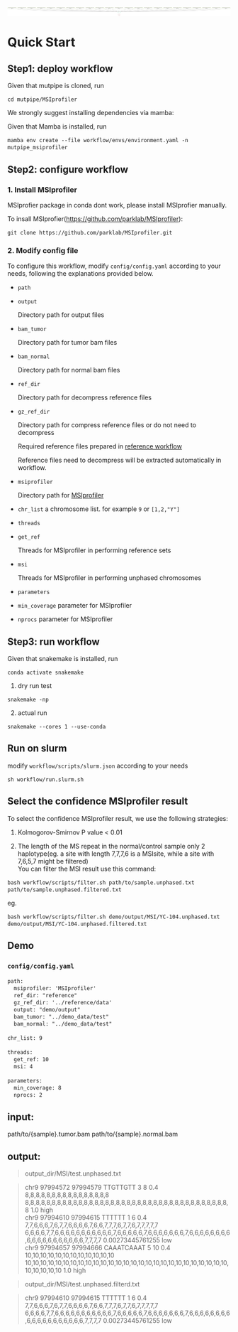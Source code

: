 ![MSIprofiler](https://github.com/douymLab/mutpipe/blob/main/MSIprofiler/MSIprofiler.png)

# Quick Start

## Step1: deploy workflow

Given that mutpipe is cloned, run

```{bash}
cd mutpipe/MSIprofiler
```

We strongly suggest installing dependencies via mamba:

Given that Mamba is installed, run

```{bash}
mamba env create --file workflow/envs/environment.yaml -n mutpipe_msiprofiler
```

## Step2: configure workflow

### 1. Install MSIprofiler

MSIprofier package in conda dont work, please install MSIprofier manually.

To insall MSIprofier(https://github.com/parklab/MSIprofiler):

```{bash}
git clone https://github.com/parklab/MSIprofiler.git
```

### 2. Modify config file

To configure this workflow, modify `config/config.yaml` according to your needs, following the explanations provided below.

-  `path`

  -  `output`
  
     Directory path for output files

  -  `bam_tumor`

     Directory path for tumor bam files
   
  -  `bam_normal`

     Directory path for normal bam files
  
  -  `ref_dir`
  
     Directory path for decompress reference files
  
  -  `gz_ref_dir`
  
     Directory path for compress reference files or do not need to decompress

     Required reference files prepared in [reference workflow](reference)

     Reference files need to decompress will be extracted automatically in workflow.

  -  `msiprofiler`
  
     Directory path for [MSIprofiler](#1-install-msiprofiler)

-  `chr_list` a chromosome list. for example `9` or `[1,2,"Y"]`

-  `threads`

  -  `get_ref`

      Threads for MSIprofiler in performing reference sets

  -  `msi`

      Threads for MSIprofiler in performing unphased chromosomes

-  `parameters`

  -  `min_coverage` parameter for MSIprofiler

  -  `nprocs` parameter for MSIprofiler

## Step3: run workflow

Given that snakemake is installed, run

```{bash}
conda activate snakemake
```

1.  dry run test

```{bash}
snakemake -np
```

2.  actual run

```{bash}
snakemake --cores 1 --use-conda
```

## Run on slurm

modify `workflow/scripts/slurm.json` according to your needs

```{bash}
sh workflow/run.slurm.sh
```

## Select the confidence MSIprofiler result

To select the confidence MSIprofiler result, we use the following strategies:

1. Kolmogorov-Smirnov P value < 0.01  

2. The length of the MS repeat in the normal/control sample only 2 haplotype(eg. a site with length 7,7,7,6 is a MSIsite, while a site with 7,6,5,7 might be filtered)  
You can filter the MSI result use this command:

```{bash}
bash workflow/scripts/filter.sh path/to/sample.unphased.txt path/to/sample.unphased.filtered.txt  
```

eg.

```{bash}
bash workflow/scripts/filter.sh demo/output/MSI/YC-104.unphased.txt demo/output/MSI/YC-104.unphased.filtered.txt
```

## Demo

### `config/config.yaml`

```{yaml}
path:
  msiprofiler: 'MSIprofiler'
  ref_dir: "reference"
  gz_ref_dir: '../reference/data'
  output: "demo/output"
  bam_tumor: "../demo_data/test"
  bam_normal: "../demo_data/test"

chr_list: 9

threads:
  get_ref: 10
  msi: 4

parameters:
  min_coverage: 8
  nprocs: 2
```

## input:

path/to/{sample}.tumor.bam
path/to/{sample}.normal.bam

## output:

> output_dir/MSI/test.unphased.txt 

> chr9	97994572	97994579	TTGTTGTT	3	8	0.4	8,8,8,8,8,8,8,8,8,8,8,8,8,8,8,8	8,8,8,8,8,8,8,8,8,8,8,8,8,8,8,8,8,8,8,8,8,8,8,8,8,8,8,8,8,8,8,8,8,8,8,8,8,8,8	1.0 high    
chr9	97994610	97994615	TTTTTT	1	6	0.4	7,7,6,6,6,7,6,7,7,6,6,6,6,7,6,6,7,7,7,6,7,7,6,7,7,7,7,7	6,6,6,6,7,7,6,6,6,6,6,6,6,6,6,6,6,7,6,6,6,6,6,7,6,6,6,6,6,6,6,7,6,6,6,6,6,6,6,6,6,6,6,6,6,6,6,6,6,6,6,7,7,7,7	0.00273445761255	low  
chr9	97994657	97994666	CAAATCAAAT	5	10	0.4	10,10,10,10,10,10,10,10,10,10,10,10	10,10,10,10,10,10,10,10,10,10,10,10,10,10,10,10,10,10,10,10,10,10,10,10,10,10,10,10,10,10,10,10	1.0	high

> output_dir/MSI/test.unphased.filterd.txt 
 
> chr9	97994610	97994615	TTTTTT	1	6	0.4	7,7,6,6,6,7,6,7,7,6,6,6,6,7,6,6,7,7,7,6,7,7,6,7,7,7,7,7	6,6,6,6,7,7,6,6,6,6,6,6,6,6,6,6,6,7,6,6,6,6,6,7,6,6,6,6,6,6,6,7,6,6,6,6,6,6,6,6,6,6,6,6,6,6,6,6,6,6,6,7,7,7,7	0.00273445761255	low

